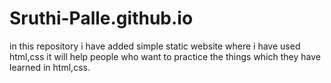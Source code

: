 # Sruthi-Palle.github.io

in this repository i have added simple static website where i have used html,css
it will help people who want to practice the things which they have learned in html,css.
